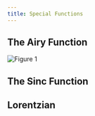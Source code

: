 ```yaml
---
title: Special Functions
---
```


## The Airy Function
![Figure 1](https://ojo-ht.github.io/Blocks/chapter-2-special-functions/airy-function/images/airy-intro.png)


## The Sinc Function

## Lorentzian
